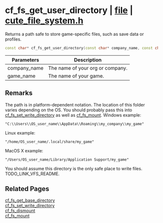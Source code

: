 # cf_fs_get_user_directory | [file](https://github.com/RandyGaul/cute_framework/blob/master/docs/file_readme.md) | [cute_file_system.h](https://github.com/RandyGaul/cute_framework/blob/master/include/cute_file_system.h)

Returns a path safe to store game-specific files, such as save data or profiles.

```cpp
const char* cf_fs_get_user_directory(const char* company_name, const char* game_name);
```

Parameters | Description
--- | ---
company_name | The name of your org or company.
game_name | The name of your game.

## Remarks

The path is in platform-dependent notation. The location of this folder varies depending on the OS. You
should probably pass this into [cf_fs_set_write_directory](https://github.com/RandyGaul/cute_framework/blob/master/docs/file/cf_fs_set_write_directory.md) as well as [cf_fs_mount](https://github.com/RandyGaul/cute_framework/blob/master/docs/file/cf_fs_mount.md). Windows example:
```
"C:\\Users\\OS_user_name\\AppData\\Roaming\\my_company\\my_game"
```
Linux example:
```
"/home/OS_user_name/.local/share/my_game"
```
MacOS X example:
```
"/Users/OS_user_name/Library/Application Support/my_game"
```
You should assume this directory is the only safe place to write files. TODO_LINK_VFS_README.

## Related Pages

[cf_fs_get_base_directory](https://github.com/RandyGaul/cute_framework/blob/master/docs/file/cf_fs_get_base_directory.md)  
[cf_fs_set_write_directory](https://github.com/RandyGaul/cute_framework/blob/master/docs/file/cf_fs_set_write_directory.md)  
[cf_fs_dismount](https://github.com/RandyGaul/cute_framework/blob/master/docs/file/cf_fs_dismount.md)  
[cf_fs_mount](https://github.com/RandyGaul/cute_framework/blob/master/docs/file/cf_fs_mount.md)  
